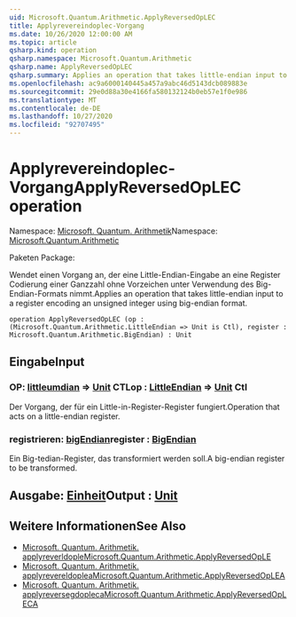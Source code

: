 ```yaml
---
uid: Microsoft.Quantum.Arithmetic.ApplyReversedOpLEC
title: Applyrevereindoplec-Vorgang
ms.date: 10/26/2020 12:00:00 AM
ms.topic: article
qsharp.kind: operation
qsharp.namespace: Microsoft.Quantum.Arithmetic
qsharp.name: ApplyReversedOpLEC
qsharp.summary: Applies an operation that takes little-endian input to a register encoding an unsigned integer using big-endian format.
ms.openlocfilehash: ac9a6000140445a457a9abc46d5143dcb089883e
ms.sourcegitcommit: 29e0d88a30e4166fa580132124b0eb57e1f0e986
ms.translationtype: MT
ms.contentlocale: de-DE
ms.lasthandoff: 10/27/2020
ms.locfileid: "92707495"
---
```

# <a name="applyreversedoplec-operation"></a><span data-ttu-id="44202-102">Applyrevereindoplec-Vorgang</span><span class="sxs-lookup"><span data-stu-id="44202-102">ApplyReversedOpLEC operation</span></span>

<span data-ttu-id="44202-103">Namespace: [Microsoft. Quantum. Arithmetik](xref:Microsoft.Quantum.Arithmetic)</span><span class="sxs-lookup"><span data-stu-id="44202-103">Namespace: [Microsoft.Quantum.Arithmetic](xref:Microsoft.Quantum.Arithmetic)</span></span>

<span data-ttu-id="44202-104">Paketen [](https://nuget.org/packages/)</span><span class="sxs-lookup"><span data-stu-id="44202-104">Package: [](https://nuget.org/packages/)</span></span>


<span data-ttu-id="44202-105">Wendet einen Vorgang an, der eine Little-Endian-Eingabe an eine Register Codierung einer Ganzzahl ohne Vorzeichen unter Verwendung des Big-Endian-Formats nimmt.</span><span class="sxs-lookup"><span data-stu-id="44202-105">Applies an operation that takes little-endian input to a register encoding an unsigned integer using big-endian format.</span></span>

```qsharp
operation ApplyReversedOpLEC (op : (Microsoft.Quantum.Arithmetic.LittleEndian => Unit is Ctl), register : Microsoft.Quantum.Arithmetic.BigEndian) : Unit
```


## <a name="input"></a><span data-ttu-id="44202-106">Eingabe</span><span class="sxs-lookup"><span data-stu-id="44202-106">Input</span></span>

### <a name="op--littleendian--unit-ctl"></a><span data-ttu-id="44202-107">OP: [littleumdian](xref:Microsoft.Quantum.Arithmetic.LittleEndian) => [Unit](xref:microsoft.quantum.lang-ref.unit) CTL</span><span class="sxs-lookup"><span data-stu-id="44202-107">op : [LittleEndian](xref:Microsoft.Quantum.Arithmetic.LittleEndian) => [Unit](xref:microsoft.quantum.lang-ref.unit) Ctl</span></span>

<span data-ttu-id="44202-108">Der Vorgang, der für ein Little-in-Register-Register fungiert.</span><span class="sxs-lookup"><span data-stu-id="44202-108">Operation that acts on a little-endian register.</span></span>


### <a name="register--bigendian"></a><span data-ttu-id="44202-109">registrieren: [bigEndian](xref:Microsoft.Quantum.Arithmetic.BigEndian)</span><span class="sxs-lookup"><span data-stu-id="44202-109">register : [BigEndian](xref:Microsoft.Quantum.Arithmetic.BigEndian)</span></span>

<span data-ttu-id="44202-110">Ein Big-tedian-Register, das transformiert werden soll.</span><span class="sxs-lookup"><span data-stu-id="44202-110">A big-endian register to be transformed.</span></span>



## <a name="output--unit"></a><span data-ttu-id="44202-111">Ausgabe: [Einheit](xref:microsoft.quantum.lang-ref.unit)</span><span class="sxs-lookup"><span data-stu-id="44202-111">Output : [Unit](xref:microsoft.quantum.lang-ref.unit)</span></span>



## <a name="see-also"></a><span data-ttu-id="44202-112">Weitere Informationen</span><span class="sxs-lookup"><span data-stu-id="44202-112">See Also</span></span>

- [<span data-ttu-id="44202-113">Microsoft. Quantum. Arithmetik. applyreverldople</span><span class="sxs-lookup"><span data-stu-id="44202-113">Microsoft.Quantum.Arithmetic.ApplyReversedOpLE</span></span>](xref:Microsoft.Quantum.Arithmetic.ApplyReversedOpLE)
- [<span data-ttu-id="44202-114">Microsoft. Quantum. Arithmetik. applyrevereldoplea</span><span class="sxs-lookup"><span data-stu-id="44202-114">Microsoft.Quantum.Arithmetic.ApplyReversedOpLEA</span></span>](xref:Microsoft.Quantum.Arithmetic.ApplyReversedOpLEA)
- [<span data-ttu-id="44202-115">Microsoft. Quantum. Arithmetik. applyreversegdopleca</span><span class="sxs-lookup"><span data-stu-id="44202-115">Microsoft.Quantum.Arithmetic.ApplyReversedOpLECA</span></span>](xref:Microsoft.Quantum.Arithmetic.ApplyReversedOpLECA)
